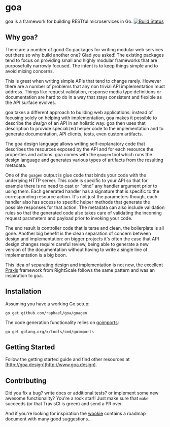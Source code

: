 # goa

goa is a framework for building RESTful microservices in Go.
[![Build Status](https://travis-ci.org/raphael/goa.svg?branch=master)](https://travis-ci.org/raphael/goa)

## Why goa?

There are a number of good Go packages for writing modular web services out there so why build
another one? Glad you asked! The existing packages tend to focus on providing small and highly
modular frameworks that are purposefully narrowly focused. The intent is to keep things simple and
to avoid mixing concerns.

This is great when writing simple APIs that tend to change rarely. However there are a number of
problems that any non trivial API implementation must address. Things like request validation,
response media type definitions or documentation are hard to do in a way that stays consistent and
flexible as the API surface evolves.

goa takes a different approach to building web applications: instead of focusing solely on helping
with implementation, goa makes it possible to describe the *design* of an API in an holistic way.
goa then uses that description to provide specialized helper code to the implementation and to
generate documentation, API clients, tests, even custom artifacts.

The goa design language allows writing self-explanatory code that describes the resources exposed
by the API and for each resource the properties and actions. goa comes with the `goagen` tool which
runs the design language and generates various types of artifacts from the resulting metadata.

One of the `goagen` output is glue code that binds your code with the underlying HTTP server. This
code is specific to your API so that for example there is no need to cast or "bind" any handler
argument prior to using them. Each generated handler has a signature that is specific to the
corresponding resource action. It's not just the parameters though, each handler also has access to
specific helper methods that generate the possible responses for that action. The metadata can also
include validation rules so that the generated code also takes care of validating the incoming
request parameters and payload prior to invoking your code.

The end result is controller code that is terse and clean, the boilerplate is all gone. Another big
benefit is the clean separation of concern between design and implementation: on bigger projects
it's often the case that API design changes require careful review, being able to generate a new
version of the documentation without having to write a single line of implementation is a big boon.

This idea of separating design and implementation is not new, the excellent [Praxis](http://praxis-framework.io)
framework from RightScale follows the same pattern and was an inspiration to goa.

## Installation

Assuming you have a working Go setup:
```
go get github.com/raphael/goa/goagen
```
The code generation functionality relies on [goimports](https://godoc.org/golang.org/x/tools/cmd/goimports):
```
go get golang.org/x/tools/cmd/goimports
```

## Getting Started

Follow the getting started guide and find other resources at [http://goa.design](http://www.goa.design).

## Contributing

Did you fix a bug? write docs or additional tests? or implement some new awesome functionality?
You're a rock star!! Just make sure that `make` succeeds (or that TravisCI is green) and send a PR
over.

And if you're looking for inspiration the [wookie](https://github.com/raphael/goa/wiki) contains a
roadmap document with many good suggestions...
